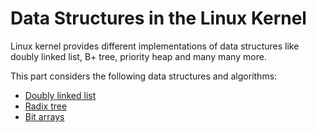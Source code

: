 Data Structures in the Linux Kernel
========================================================================

Linux kernel provides different implementations of data structures like doubly linked list, B+ tree, priority heap and many many more.

This part considers the following data structures and algorithms:

  * [Doubly linked list](dlist.md)
  * [Radix tree](radix-tree.md)
  * [Bit arrays](bitmap.md)
